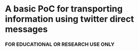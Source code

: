 # A basic PoC for transporting information using twitter direct messages
### FOR EDUCATIONAL OR RESEARCH USE ONLY
